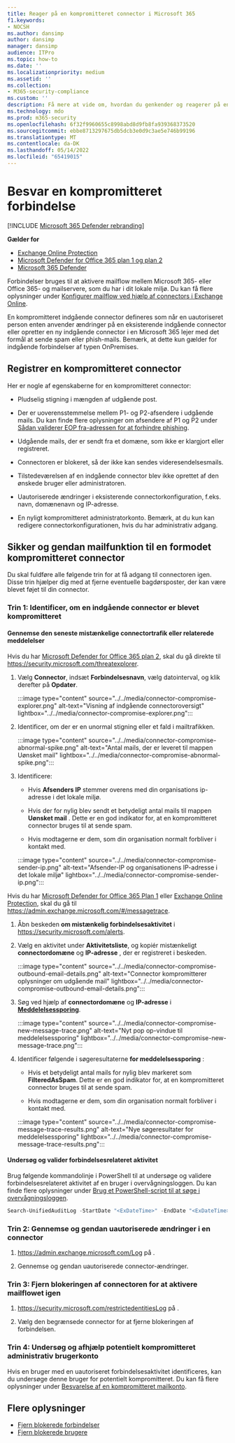 ```yaml
---
title: Reager på en kompromitteret connector i Microsoft 365
f1.keywords:
- NOCSH
ms.author: dansimp
author: dansimp
manager: dansimp
audience: ITPro
ms.topic: how-to
ms.date: ''
ms.localizationpriority: medium
ms.assetid: ''
ms.collection:
- M365-security-compliance
ms.custom: ''
description: Få mere at vide om, hvordan du genkender og reagerer på en kompromitteret connector i Microsoft 365.
ms.technology: mdo
ms.prod: m365-security
ms.openlocfilehash: 6f32f9960655c8998abd8d9fb8fa939368373520
ms.sourcegitcommit: ebbe8713297675db5dcb3e0d9c3ae5e746b99196
ms.translationtype: MT
ms.contentlocale: da-DK
ms.lasthandoff: 05/14/2022
ms.locfileid: "65419015"
---
```

# <a name="respond-to-a-compromised-connector"></a>Besvar en kompromitteret forbindelse

[!INCLUDE [Microsoft 365 Defender rebranding](../includes/microsoft-defender-for-office.md)]

**Gælder for**

- [Exchange Online Protection](exchange-online-protection-overview.md)
- [Microsoft Defender for Office 365 plan 1 og plan 2](defender-for-office-365.md)
- [Microsoft 365 Defender](../defender/microsoft-365-defender.md)

Forbindelser bruges til at aktivere mailflow mellem Microsoft 365- eller Office 365- og mailservere, som du har i dit lokale miljø. Du kan få flere oplysninger under [Konfigurer mailflow ved hjælp af connectors i Exchange Online](/exchange/mail-flow-best-practices/use-connectors-to-configure-mail-flow/use-connectors-to-configure-mail-flow).

En kompromitteret indgående connector defineres som når en uautoriseret person enten anvender ændringer på en eksisterende indgående connector eller opretter en ny indgående connector i en Microsoft 365 lejer med det formål at sende spam eller phish-mails. Bemærk, at dette kun gælder for indgående forbindelser af typen OnPremises. 

## <a name="detect-a-compromised-connector"></a>Registrer en kompromitteret connector

Her er nogle af egenskaberne for en kompromitteret connector:

- Pludselig stigning i mængden af udgående post. 

- Der er uoverensstemmelse mellem P1- og P2-afsendere i udgående mails. Du kan finde flere oplysninger om afsendere af P1 og P2 under [Sådan validerer EOP fra-adressen for at forhindre phishing](how-office-365-validates-the-from-address.md#an-overview-of-email-message-standards).

- Udgående mails, der er sendt fra et domæne, som ikke er klargjort eller registreret. 

- Connectoren er blokeret, så der ikke kan sendes videresendelsesmails. 

- Tilstedeværelsen af en indgående connector blev ikke oprettet af den ønskede bruger eller administratoren. 

- Uautoriserede ændringer i eksisterende connectorkonfiguration, f.eks. navn, domænenavn og IP-adresse. 

- En nyligt kompromitteret administratorkonto. Bemærk, at du kun kan redigere connectorkonfigurationen, hvis du har administrativ adgang. 

## <a name="secure-and-restore-email-function-to-a-suspected-compromised-connector"></a>Sikker og gendan mailfunktion til en formodet kompromitteret connector

Du skal fuldføre alle følgende trin for at få adgang til connectoren igen. Disse trin hjælper dig med at fjerne eventuelle bagdørsposter, der kan være blevet føjet til din connector.

### <a name="step-1-identify-if-an-inbound-connector-has-been-compromised"></a>Trin 1: Identificer, om en indgående connector er blevet kompromitteret 

#### <a name="review-recent-suspicious-connector-traffic-or-related-messages"></a>Gennemse den seneste mistænkelige connectortrafik eller relaterede meddelelser

Hvis du har [Microsoft Defender for Office 365 plan 2](defender-for-office-365.md), skal du gå direkte til https://security.microsoft.com/threatexplorer. 

1. Vælg **Connector**, indsæt **Forbindelsesnavn**, vælg datointerval, og klik derefter på **Opdater**. 

    :::image type="content" source="../../media/connector-compromise-explorer.png" alt-text="Visning af indgående connectoroversigt" lightbox="../../media/connector-compromise-explorer.png":::

2. Identificer, om der er en unormal stigning eller et fald i mailtrafikken.

    :::image type="content" source="../../media/connector-compromise-abnormal-spike.png" alt-text="Antal mails, der er leveret til mappen Uønsket mail" lightbox="../../media/connector-compromise-abnormal-spike.png":::

3. Identificere: 

    - Hvis **Afsenders IP** stemmer overens med din organisations ip-adresse i det lokale miljø. 

    - Hvis der for nylig blev sendt et betydeligt antal mails til mappen **Uønsket mail** . Dette er en god indikator for, at en kompromitteret connector bruges til at sende spam. 

    - Hvis modtagerne er dem, som din organisation normalt forbliver i kontakt med. 

    :::image type="content" source="../../media/connector-compromise-sender-ip.png" alt-text="Afsender-IP og organisationens IP-adresse i det lokale miljø" lightbox="../../media/connector-compromise-sender-ip.png":::

Hvis du har [Microsoft Defender for Office 365 Plan 1](defender-for-office-365.md) eller [Exchange Online Protection](exchange-online-protection-overview.md), skal du gå til https://admin.exchange.microsoft.com/#/messagetrace. 

1. Åbn beskeden **om mistænkelig forbindelsesaktivitet** i https://security.microsoft.com/alerts.  

2. Vælg en aktivitet under **Aktivitetsliste**, og kopiér mistænkeligt **connectordomæne** og **IP-adresse** , der er registreret i beskeden.

    :::image type="content" source="../../media/connector-compromise-outbound-email-details.png" alt-text="Connector kompromitterer oplysninger om udgående mail" lightbox="../../media/connector-compromise-outbound-email-details.png":::
    
3. Søg ved hjælp af **connectordomæne** og **IP-adresse** i [**Meddelelsessporing**](https://admin.exchange.microsoft.com/#/messagetrace). 

    :::image type="content" source="../../media/connector-compromise-new-message-trace.png" alt-text="Nyt pop op-vindue til meddelelsessporing" lightbox="../../media/connector-compromise-new-message-trace.png":::
    
4. Identificer følgende i søgeresultaterne **for meddelelsessporing** : 

    - Hvis et betydeligt antal mails for nylig blev markeret som **FilteredAsSpam**. Dette er en god indikator for, at en kompromitteret connector bruges til at sende spam. 

    - Hvis modtagerne er dem, som din organisation normalt forbliver i kontakt med. 

    :::image type="content" source="../../media/connector-compromise-message-trace-results.png" alt-text="Nye søgeresultater for meddelelsessporing" lightbox="../../media/connector-compromise-message-trace-results.png":::

#### <a name="investigate-and-validate-connector-related-activity"></a>Undersøg og valider forbindelsesrelateret aktivitet 

Brug følgende kommandolinje i PowerShell til at undersøge og validere forbindelsesrelateret aktivitet af en bruger i overvågningsloggen. Du kan finde flere oplysninger under [Brug et PowerShell-script til at søge i overvågningsloggen](/compliance/audit-log-search-script). 

```powershell
Search-UnifiedAuditLog -StartDate "<ExDateTime>" -EndDate "<ExDateTime>" -Operations "New-InboundConnector", "Set-InboundConnector", "Remove-InboundConnector
```

### <a name="step-2-review-and-revert-unauthorized-changes-in-a-connector"></a>Trin 2: Gennemse og gendan uautoriserede ændringer i en connector 

1. https://admin.exchange.microsoft.com/Log på . 

2. Gennemse og gendan uautoriserede connector-ændringer. 

### <a name="step-3-unblock-the-connector-to-re-enable-mail-flow"></a>Trin 3: Fjern blokeringen af connectoren for at aktivere mailflowet igen 

1. https://security.microsoft.com/restrictedentitiesLog på . 

2. Vælg den begrænsede connector for at fjerne blokeringen af forbindelsen. 

### <a name="step-4-investigate-and-remediate-potentially-compromised-administrative-user-account"></a>Trin 4: Undersøg og afhjælp potentielt kompromitteret administrativ brugerkonto

Hvis en bruger med en uautoriseret forbindelsesaktivitet identificeres, kan du undersøge denne bruger for potentielt kompromitteret. Du kan få flere oplysninger under [Besvarelse af en kompromitteret mailkonto](responding-to-a-compromised-email-account.md).

## <a name="more-information"></a>Flere oplysninger

- [Fjern blokerede forbindelser](remove-blocked-connectors.md)
- [Fjern blokerede brugere](removing-user-from-restricted-users-portal-after-spam.md)
